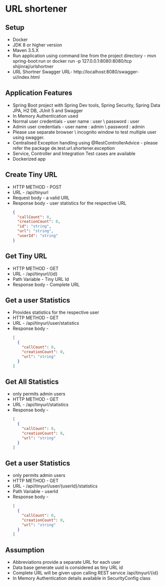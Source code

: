 # URL shortener
## Setup
*   Docker
*   JDK 8 or higher version
*   Maven 3.5.X
*   Run application using command line from the project directory - mvn spring-boot:run
    or docker run -p 127.0.0.1:8080:8080/tcp shijinraj/urlshortner
*   URL Shortner Swagger URL- http://localhost:8080/swagger-ui/index.html

## Application Features
*   Spring Boot project with Spring Dev tools, Spring Security, Spring Data JPA, H2 DB, JUnit 5 and Swagger
*   In Memory Authentication used
*   Normal user credentials - user name : user \ password : user
*   Admin user credentials - user name : admin \ password : admin
*   Please use separate browser \ incognito window to test multiple user using swagger.
*   Centralised Exception handling using @RestControllerAdvice - please refer the package de.test.url.shortener.exception
*   Service, Controller and Integration Test cases are available
*   Dockerized app

## Create Tiny URL
*   HTTP METHOD - POST
*   URL - /api​/tinyurl
*   Request body - a valid URL
*   Response body - user statistics for the respective URL
    ```json
    {
      "callCount": 0,
      "creationCount": 0,
      "id": "string",
      "url": "string",
      "userId": "string"
    }
    ```
## Get Tiny URL
*   HTTP METHOD - GET
*   URL - /api/tinyurl/{id}
*   Path Variable - Tiny URL Id
*   Response body - Complete URL
## Get a user Statistics
*   Provides statistics for the respective user
*   HTTP METHOD - GET
*   URL - /api/tinyurl/user/statistics
*   Response body -
    ```json
    [
      {
        "callCount": 0,
        "creationCount": 0,
        "url": "string"
      }
    ]
    ```
## Get All Statistics
*   only permits admin users
*   HTTP METHOD - GET
*   URL - /api/tinyurl/statistics
*   Response body -
    ```json
    [
      {
        "callCount": 0,
        "creationCount": 0,
        "url": "string"
      }
    ]
    ```
## Get a user Statistics
*   only permits admin users
*   HTTP METHOD - GET
*   URL - /api/tinyurl/user/{userId}/statistics
*   Path Variable - userId
*   Response body -
    ```json
    [
      {
        "callCount": 0,
        "creationCount": 0,
        "url": "string"
      }
    ]
    ```
## Assumption
*   Abbreviations provide a separate URL for each user
*   Data base generate uuid is considered as tiny URL id
*   Complete URL will be given upon calling REST service /api/tinyurl/{id}
*   In Memory Authentication details available in SecurityConfig class